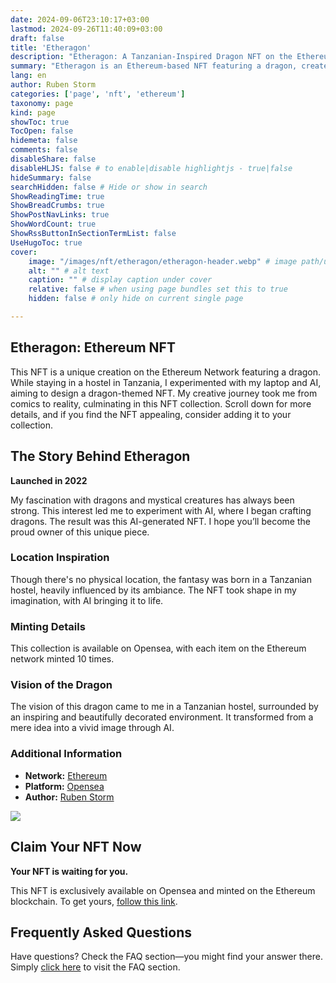 ```yaml
---
date: 2024-09-06T23:10:17+03:00
lastmod: 2024-09-26T11:40:09+03:00
draft: false
title: 'Etheragon'
description: "Etheragon: A Tanzanian-Inspired Dragon NFT on the Ethereum Network"
summary: "Etheragon is an Ethereum-based NFT featuring a dragon, created using AI during a stay at a Tanzanian hostel. The collection is available on Opensea, with each item minted 10 times. The project was inspired by the hostel's unique ambiance, transforming a fantasy into digital art. The NFT is exclusively available on the Ethereum network."
lang: en
author: Ruben Storm
categories: ['page', 'nft', 'ethereum']
taxonomy: page
kind: page
showToc: true
TocOpen: false
hidemeta: false
comments: false
disableShare: false
disableHLJS: false # to enable|disable highlightjs - true|false
hideSummary: false
searchHidden: false # Hide or show in search
ShowReadingTime: true
ShowBreadCrumbs: true
ShowPostNavLinks: true
ShowWordCount: true
ShowRssButtonInSectionTermList: false
UseHugoToc: true
cover:
    image: "/images/nft/etheragon/etheragon-header.webp" # image path/url
    alt: "" # alt text
    caption: "" # display caption under cover
    relative: false # when using page bundles set this to true
    hidden: false # only hide on current single page

---
```


## Etheragon: Ethereum NFT

This NFT is a unique creation on the Ethereum Network featuring a dragon. While staying in a hostel in Tanzania, I experimented with my laptop and AI, aiming to design a dragon-themed NFT. My creative journey took me from comics to reality, culminating in this NFT collection. Scroll down for more details, and if you find the NFT appealing, consider adding it to your collection.

## The Story Behind Etheragon
**Launched in 2022**

My fascination with dragons and mystical creatures has always been strong. This interest led me to experiment with AI, where I began crafting dragons. The result was this AI-generated NFT. I hope you’ll become the proud owner of this unique piece.

### Location Inspiration

Though there's no physical location, the fantasy was born in a Tanzanian hostel, heavily influenced by its ambiance. The NFT took shape in my imagination, with AI bringing it to life.

### Minting Details

This collection is available on Opensea, with each item on the Ethereum network minted 10 times.

### Vision of the Dragon

The vision of this dragon came to me in a Tanzanian hostel, surrounded by an inspiring and beautifully decorated environment. It transformed from a mere idea into a vivid image through AI.

### Additional Information

- **Network:** [Ethereum][defETHExplorer]
- **Platform:** [Opensea][defNFTlink]
- **Author:** [Ruben Storm][defHomepageLink]

![][defNFTimage]

## Claim Your NFT Now

**Your NFT is waiting for you.**

This NFT is exclusively available on Opensea and minted on the Ethereum blockchain. To get yours, [follow this link][defNFTlink].

## Frequently Asked Questions

Have questions? Check the FAQ section—you might find your answer there. Simply [click here][defFAQlink] to visit the FAQ section.



[defNFTlink]: https://opensea.io/collection/etheragon
[defFAQlink]: /en/faq
[defNFTimage]: /images/nft/etheragon/etheragon-profile.webp
[defHomepageLink]: https://rubenstorm.github.io/
[defETHExplorer]: https://polygonscan.com/

